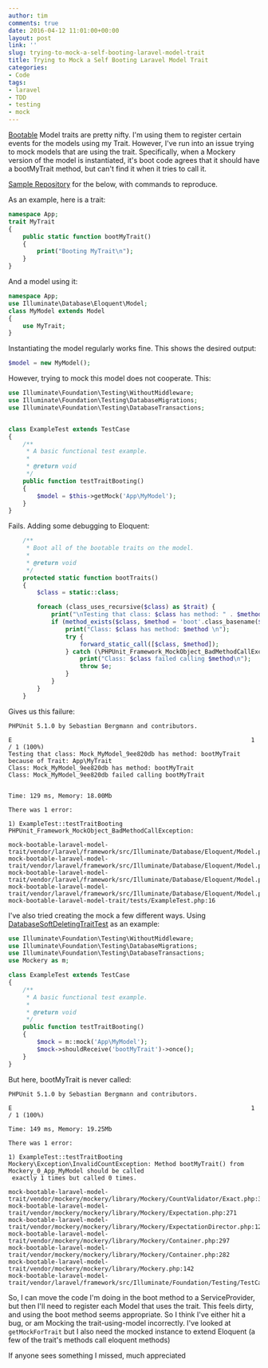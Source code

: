 ```yaml
---
author: tim
comments: true
date: 2016-04-12 11:01:00+00:00
layout: post
link: ''
slug: trying-to-mock-a-self-booting-laravel-model-trait
title: Trying to Mock a Self Booting Laravel Model Trait
categories:
- Code
tags:
- laravel
- TDD
- testing
- mock
---
```


[Bootable](http://www.archybold.com/blog/post/booting-eloquent-model-traits "Bootable") Model traits are pretty nifty. I'm using them to register certain events for the models using my Trait. However, I've run into an issue trying to mock models that are using the trait. Specifically, when a Mockery version of the model is instantiated, it's boot code agrees that it should have a bootMyTrait method, but can't find it when it tries to call it.

[Sample Repository](https://github.com/timbroder/mock-bootable-laravel-model-trait "Sample Repository") for the below, with commands to reproduce.

As an example, here is a trait:

```php
namespace App;
trait MyTrait
{
    public static function bootMyTrait()
    {
        print("Booting MyTrait\n");
    }
}
```
And a model using it:

```php
namespace App;
use Illuminate\Database\Eloquent\Model;
class MyModel extends Model
{
    use MyTrait;
}
```

Instantiating the model regularly works fine. This shows the desired output:

```php
$model = new MyModel();
```

However, trying to mock this model does not cooperate. This:

```php
use Illuminate\Foundation\Testing\WithoutMiddleware;
use Illuminate\Foundation\Testing\DatabaseMigrations;
use Illuminate\Foundation\Testing\DatabaseTransactions;


class ExampleTest extends TestCase
{
    /**
     * A basic functional test example.
     *
     * @return void
     */
    public function testTraitBooting()
    {
        $model = $this->getMock('App\MyModel');
    }
}
```

Fails. Adding some debugging to Eloquent:

```php
    /**
     * Boot all of the bootable traits on the model.
     *
     * @return void
     */
    protected static function bootTraits()
    {
        $class = static::class;

        foreach (class_uses_recursive($class) as $trait) {
            print("\nTesting that class: $class has method: " . $method = 'boot'.class_basename($trait) . " because of Trait: $trait\n");
            if (method_exists($class, $method = 'boot'.class_basename($trait))) {
                print("Class: $class has method: $method \n");
                try {
                    forward_static_call([$class, $method]);
                } catch (\PHPUnit_Framework_MockObject_BadMethodCallException $e) {
                    print("Class: $class failed calling $method\n");
                    throw $e;
                }
            }
        }
    }
```

Gives us this failure:

```
PHPUnit 5.1.0 by Sebastian Bergmann and contributors.

E                                                                   1 / 1 (100%)
Testing that class: Mock_MyModel_9ee820db has method: bootMyTrait because of Trait: App\MyTrait
Class: Mock_MyModel_9ee820db has method: bootMyTrait
Class: Mock_MyModel_9ee820db failed calling bootMyTrait


Time: 129 ms, Memory: 18.00Mb

There was 1 error:

1) ExampleTest::testTraitBooting
PHPUnit_Framework_MockObject_BadMethodCallException:

mock-bootable-laravel-model-trait/vendor/laravel/framework/src/Illuminate/Database/Eloquent/Model.php:326
mock-bootable-laravel-model-trait/vendor/laravel/framework/src/Illuminate/Database/Eloquent/Model.php:309
mock-bootable-laravel-model-trait/vendor/laravel/framework/src/Illuminate/Database/Eloquent/Model.php:296
mock-bootable-laravel-model-trait/vendor/laravel/framework/src/Illuminate/Database/Eloquent/Model.php:277
mock-bootable-laravel-model-trait/tests/ExampleTest.php:16
```

I've also tried creating the mock a few different ways. Using [DatabaseSoftDeletingTraitTest](https://github.com/laravel/framework/blob/2a38acf7ee2882d831a3b9a1361a710e70ffa31e/tests/Database/DatabaseSoftDeletingTraitTest.php#L14 "DatabaseSoftDeletingTraitTest") as an example:

```php
use Illuminate\Foundation\Testing\WithoutMiddleware;
use Illuminate\Foundation\Testing\DatabaseMigrations;
use Illuminate\Foundation\Testing\DatabaseTransactions;
use Mockery as m;

class ExampleTest extends TestCase
{
    /**
     * A basic functional test example.
     *
     * @return void
     */
    public function testTraitBooting()
    {
        $mock = m::mock('App\MyModel');
        $mock->shouldReceive('bootMyTrait')->once();
    }
}
```

But here, bootMyTrait is never called:

```
PHPUnit 5.1.0 by Sebastian Bergmann and contributors.

E                                                                   1 / 1 (100%)

Time: 149 ms, Memory: 19.25Mb

There was 1 error:

1) ExampleTest::testTraitBooting
Mockery\Exception\InvalidCountException: Method bootMyTrait() from Mockery_0_App_MyModel should be called
 exactly 1 times but called 0 times.

mock-bootable-laravel-model-trait/vendor/mockery/mockery/library/Mockery/CountValidator/Exact.php:37
mock-bootable-laravel-model-trait/vendor/mockery/mockery/library/Mockery/Expectation.php:271
mock-bootable-laravel-model-trait/vendor/mockery/mockery/library/Mockery/ExpectationDirector.php:120
mock-bootable-laravel-model-trait/vendor/mockery/mockery/library/Mockery/Container.php:297
mock-bootable-laravel-model-trait/vendor/mockery/mockery/library/Mockery/Container.php:282
mock-bootable-laravel-model-trait/vendor/mockery/mockery/library/Mockery.php:142
mock-bootable-laravel-model-trait/vendor/laravel/framework/src/Illuminate/Foundation/Testing/TestCase.php:122
```

So, I can move the code I'm doing in the boot method to a ServiceProvider, but then I'll need to register each Model that uses the trait. This feels dirty, and using the boot method seems appropriate. So I think I've either hit a bug, or am Mocking the trait-using-model incorrectly. I've looked at ```getMockForTrait``` but I also need the mocked instance to extend Eloquent (a few of the trait's methods call eloquent methods)

If anyone sees something I missed, much appreciated